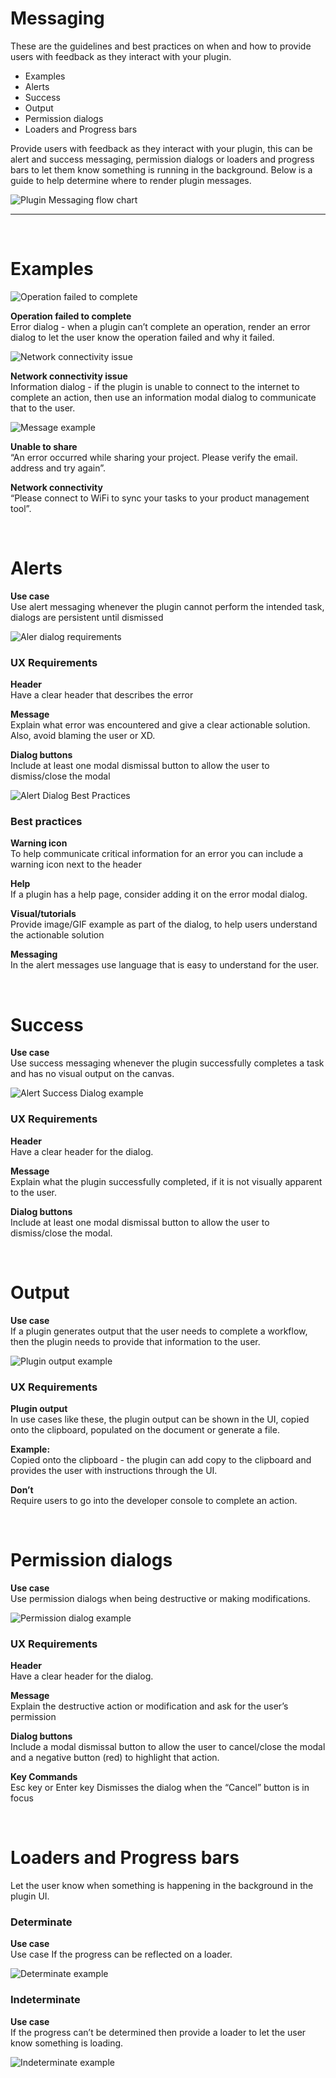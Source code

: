 # Messaging

These are the guidelines and best practices on when and how to provide users with feedback as they interact with your plugin.

- Examples
- Alerts
- Success
- Output
- Permission dialogs
- Loaders and Progress bars

Provide users with feedback as they interact with your plugin, this can be alert and success messaging, permission dialogs or loaders and progress bars to let them know something is running in the background. Below is a guide to help determine where to render plugin messages.


![Plugin Messaging flow chart](../ux_images/Messaging_1.png)

----------
 <br />

# Examples

![Operation failed to complete](../ux_images/Error_alert_example.png)

**Operation failed to complete**  
Error dialog - when a plugin can’t complete an operation, render an error dialog to let the user know the operation failed and why it failed.


![Network connectivity issue](../ux_images/Alert_Information_example_2.png)

**Network connectivity issue**  
Information dialog - if the plugin is unable to connect to the internet to complete an action, then use an information modal dialog to communicate that to the user.


![Message example](../ux_images/Messaging_example.png)

**Unable to share**  
“An error occurred while sharing your project. Please verify the email. address and try again”.

**Network connectivity**  
“Please connect to WiFi to sync your tasks to your product management tool”.
  
 <br />

# Alerts

**Use case**  
Use alert messaging whenever the plugin cannot perform the intended task, dialogs are persistent until dismissed

![Aler dialog requirements](../ux_images/Alert_Requirements.png)

### UX Requirements

**Header**  
Have a clear header that describes the error

**Message**  
Explain what error was encountered and give a clear actionable solution. Also, avoid blaming the user or XD.

**Dialog buttons**  
Include at least one modal dismissal button to allow the user to dismiss/close the modal

![Alert Dialog Best Practices](../ux_images/Alert_Recommendations.png)

### Best practices

**Warning icon**  
To help communicate critical information for an error you can include a warning icon next to the header

**Help**  
If a plugin has a help page, consider adding it on the error modal dialog.

**Visual/tutorials**  
Provide image/GIF example as part of the dialog, to help users understand the actionable solution

**Messaging**  
In the alert messages use language that is easy to understand for the user.
 
 <br />

# Success

**Use case**  
Use success messaging whenever the plugin successfully completes a task and has no visual output on the canvas.

![Alert Success Dialog example](../ux_images/Alert_Requirements.png)

### UX Requirements

**Header**  
Have a clear header for the dialog.

**Message**   
Explain what the plugin successfully completed, if it is not visually apparent to the user.

**Dialog buttons**  
Include at least one modal dismissal button to allow the user to dismiss/close the modal.

 <br />

# Output

**Use case**  
If a plugin generates output that the user needs to complete a workflow, then the plugin needs to provide that information to the user.

![Plugin output example](../ux_images/Plugin_output.png)

### UX Requirements

**Plugin output**  
In use cases like these, the plugin output can be shown in the UI, copied onto the clipboard, populated on the document or generate a file.

**Example:**   
Copied onto the clipboard - the plugin can add copy to the clipboard and provides the user with instructions through the UI.

**Don’t**  
Require users to go into the developer console to complete an action.

 <br />

# Permission dialogs

**Use case**  
Use permission dialogs when being destructive or making modifications.

![Permission dialog example](../ux_images/Permission_dialog_example.png)

### UX Requirements

**Header**   
Have a clear header for the dialog.

**Message**  
Explain the destructive action or modification and ask for the user’s permission

**Dialog buttons**   
Include a modal dismissal button to allow the user to cancel/close the modal and a negative button (red) to highlight that action.

**Key Commands**   
Esc key or Enter key Dismisses the dialog when the “Cancel” button is in focus

 <br />
  
# Loaders and Progress bars
Let the user know when something is happening in the background in the plugin UI. 

### Determinate
**Use case**  
Use case If the progress can be reflected on a loader. 

![Determinate example](../ux_images/Determinate_loader_example.png)


### Indeterminate
**Use case**  
If the progress can’t be determined then provide a loader to let the user know something is loading.

![Indeterminate example](../ux_images/Indeterminate_loader_example.png)

